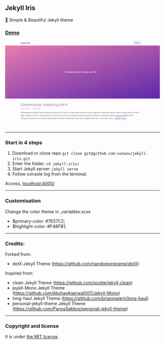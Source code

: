 ## Jekyll Iris

:gem: Simple & Beautiful Jekyll theme

### [Demo]()

![Jeykll-Iris - free Jekyll theme](/homepage.gif)

---

### Start in 4 steps

1. Download or clone repo `git clone git@github.com:xunaxu/jekyll-iris.git`
2. Enter the folder: `cd jekyll-iris/`
3. Start Jekyll server: `jekyll serve`
4. Follow console log from the terminal.

Access, [localhost:4000/](http://localhost:4000/)

---

### Customisation

Change the color theme in _variables.scss 
* $primary-color: #7E57C2;
* $highlight-color: #F48FB1;

---
### Credits:

Forked from:
* dotX Jekyll Theme (https://github.com/nandomoreirame/dotX)

Inspired from:
* clean Jekyll Theme (https://github.com/scotte/jekyll-clean)
* jeykll-Mono Jekyll Theme (https://github.com/AkshayAgarwal007/Jekyll-Mono)
* long-haul Jekyll Theme (https://github.com/brianmaierjr/long-haul)
* personal-jekyll-theme Jekyll Theme (https://github.com/PanosSakkos/personal-jekyll-theme)

___

### Copyright and license

It is under [the MIT license](/LICENSE).

